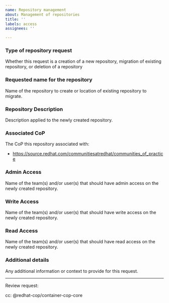 ```yaml
---
name: Repository management
about: Management of repositories
title: ''
labels: access
assignees: ''

---
```


### Type of repository request

Whether this request is a creation of a new repository, migration of existing repository, or deletion of a repository

### Requested name for the repository

Name of the repository to create or location of existing repository to migrate.

### Repository Description

Description applied to the newly created repository.

### Associated CoP

The CoP this repository associated with:
- https://source.redhat.com/communitiesatredhat/communities_of_practice

### Admin Access

Name of the team(s) and/or user(s) that should have admin access on the newly created repository.

### Write Access

Name of the team(s) and/or user(s) that should have write access on the newly created repository.

### Read Access

Name of the team(s) and/or user(s) that should have read access on the newly created repository.

### Additional details

Any additional information or context to provide for this request.

---

Review request:

cc: @redhat-cop/container-cop-core


